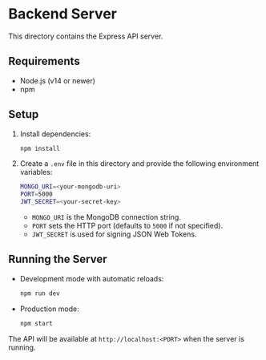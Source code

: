 # Backend Server

This directory contains the Express API server.

## Requirements

- Node.js (v14 or newer)
- npm

## Setup

1. Install dependencies:
   ```bash
   npm install
   ```
2. Create a `.env` file in this directory and provide the following environment variables:
   ```bash
   MONGO_URI=<your-mongodb-uri>
   PORT=5000
   JWT_SECRET=<your-secret-key>
   ```
   - `MONGO_URI` is the MongoDB connection string.
   - `PORT` sets the HTTP port (defaults to `5000` if not specified).
   - `JWT_SECRET` is used for signing JSON Web Tokens.

## Running the Server

- Development mode with automatic reloads:
  ```bash
  npm run dev
  ```
- Production mode:
  ```bash
  npm start
  ```

The API will be available at `http://localhost:<PORT>` when the server is running.
